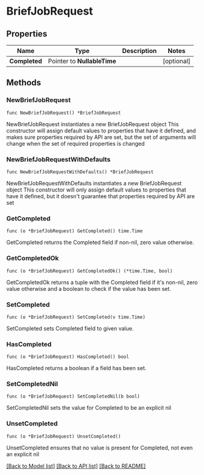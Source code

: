 # BriefJobRequest

## Properties

Name | Type | Description | Notes
------------ | ------------- | ------------- | -------------
**Completed** | Pointer to **NullableTime** |  | [optional] 

## Methods

### NewBriefJobRequest

`func NewBriefJobRequest() *BriefJobRequest`

NewBriefJobRequest instantiates a new BriefJobRequest object
This constructor will assign default values to properties that have it defined,
and makes sure properties required by API are set, but the set of arguments
will change when the set of required properties is changed

### NewBriefJobRequestWithDefaults

`func NewBriefJobRequestWithDefaults() *BriefJobRequest`

NewBriefJobRequestWithDefaults instantiates a new BriefJobRequest object
This constructor will only assign default values to properties that have it defined,
but it doesn't guarantee that properties required by API are set

### GetCompleted

`func (o *BriefJobRequest) GetCompleted() time.Time`

GetCompleted returns the Completed field if non-nil, zero value otherwise.

### GetCompletedOk

`func (o *BriefJobRequest) GetCompletedOk() (*time.Time, bool)`

GetCompletedOk returns a tuple with the Completed field if it's non-nil, zero value otherwise
and a boolean to check if the value has been set.

### SetCompleted

`func (o *BriefJobRequest) SetCompleted(v time.Time)`

SetCompleted sets Completed field to given value.

### HasCompleted

`func (o *BriefJobRequest) HasCompleted() bool`

HasCompleted returns a boolean if a field has been set.

### SetCompletedNil

`func (o *BriefJobRequest) SetCompletedNil(b bool)`

 SetCompletedNil sets the value for Completed to be an explicit nil

### UnsetCompleted
`func (o *BriefJobRequest) UnsetCompleted()`

UnsetCompleted ensures that no value is present for Completed, not even an explicit nil

[[Back to Model list]](../README.md#documentation-for-models) [[Back to API list]](../README.md#documentation-for-api-endpoints) [[Back to README]](../README.md)


